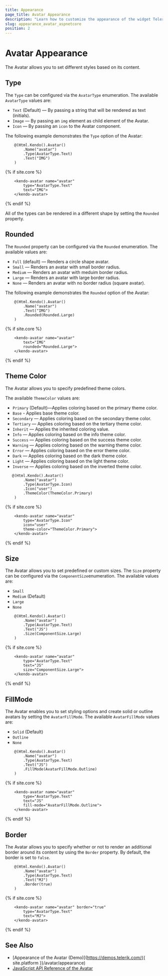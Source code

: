 ```yaml
---
title: Appearance
page_title: Avatar Appearance
description: "Learn how to customize the appearance of the widget Telerik UI Avatar HtmlHelper for {{ site.framework }}."
slug: appearance_avatar_aspnetcore
position: 2
---
```


# Avatar Appearance

The Аvatar allows you to set different styles based on its content.

## Type

The `Type` can be configured via the `AvatarType` enumeration. The available `AvatarType` values are:

- `Text` (Default) — By passing a string that will be rendered as text (initials).
- `Image` — By passing an `img` element as child element of the Avatar.
- `Icon` — By passing an `icon` to the Avatar component.

The following example demonstrates the `Type` option of the Avatar:

```HtmlHelper
    @(Html.Kendo().Avatar()
        .Name("avatar")
        .Type(AvatarType.Text)
        .Text("IMG")
    )
```
{% if site.core %}
```TagHelper
    <kendo-avatar name="avatar"
        type="AvatarType.Text"
        text="IMG">
    </kendo-avatar>
```
{% endif %}

All of the types can be rendered in a different shape by setting the `Rounded` property.

## Rounded

The `Rounded` property can be configured via the `Rounded` enumeration. The available values are:

- `Full` (default) — Renders a circle shape avatar.
- `Small` — Renders an avatar with small border radius.
- `Medium` — Renders an avatar with meduim border radius.
- `Large` — Renders an avatar with large border radius.
- `None` — Renders an avatar with no border radius (square avatar).

The following example demonstrates the `Rounded` option of the Avatar:

```HtmlHelper
    @(Html.Kendo().Avatar()
        .Name("avatar")
        .Text("IMG")
        .Rounded(Rounded.Large)
    )
```
{% if site.core %}
```TagHelper
    <kendo-avatar name="avatar"
        text="IMG"
        rounded="Rounded.Large">
    </kendo-avatar>
```
{% endif %}

## Theme Color

The Аvatar allows you to specify predefined theme colors.

The available `ThemeColor` values are:

- `Primary` (Default)—Applies coloring based on the primary theme color.
- `Base` - Applies base theme color.
- `Secondary` — Applies coloring based on the secondary theme color.
- `Tertiary` — Applies coloring based on the tertiary theme color.
- `Inherit` — Applies the inherited coloring value.
- `Info` — Applies coloring based on the info theme color.
- `Success` — Applies coloring based on the success theme color.
- `Warning` — Applies coloring based on the warning theme color.
- `Error` — Applies coloring based on the error theme color.
- `Dark` — Applies coloring based on the dark theme color.
- `Light` — Applies coloring based on the light theme color.
- `Inverse` — Applies coloring based on the inverted theme color.

```HtmlHelper
   @(Html.Kendo().Avatar()
        .Name("avatar")
        .Type(AvatarType.Icon)
        .Icon("user")
        .ThemeColor(ThemeColor.Primary)
    )
```
{% if site.core %}
```TagHelper
    <kendo-avatar name="avatar"
        type="AvatarType.Icon"
        icon="user"
        theme-color="ThemeColor.Primary">
    </kendo-avatar>
```
{% endif %}

## Size

The Avatar allows you to set predefined or custom sizes. The `Size` property can be configured via the `ComponentSize`enumeration. The available values are:

- `Small`
- `Medium` (Default)
- `Large`
- `None`

```HtmlHelper
    @(Html.Kendo().Avatar()
        .Name("avatar")
        .Type(AvatarType.Text)
        .Text("JS")
        .Size(ComponentSize.Large)
    )
```
{% if site.core %}
```TagHelper
    <kendo-avatar name="avatar"
        type="AvatarType.Text"
        text="JS"
        size="ComponentSize.Large">
    </kendo-avatar>
```
{% endif %}

## FillMode

The Avatar enables you to set styling options and create solid or outline avatars by setting the `AvatarFillMode`. The available `AvatarFillMode` values are:

- `Solid` (Default)
- `Outline`
- `None`

```HtmlHelper
    @(Html.Kendo().Avatar()
        .Name("avatar")
        .Type(AvatarType.Text)
        .Text("JS")
        .FillMode(AvatarFillMode.Outline)
    )
```
{% if site.core %}
```TagHelper
    <kendo-avatar name="avatar"
        type="AvatarType.Text"
        text="JS"
        fill-mode="AvatarFillMode.Outline">
    </kendo-avatar>
```
{% endif %}

## Border

The Avatar allows you to specify whether or not to render an additional border around its content by using the `Border` property. By default, the border is set to `false`.

```HtmlHelper
    @(Html.Kendo().Avatar()
        .Name("avatar")
        .Type(AvatarType.Text)
        .Text("MJ")
        .Border(true)
    )
```
{% if site.core %}
```TagHelper
    <kendo-avatar name="avatar" border="true"
        type="AvatarType.Text"
        text="MJ">
    </kendo-avatar>
```
{% endif %}

## See Also

* [Appearance of the Avatar (Demo)](https://demos.telerik.com/{{ site.platform }}/avatar/appearance)
* [JavaScript API Reference of the Avatar](https://docs.telerik.com/kendo-ui/api/javascript/ui/avatar)
